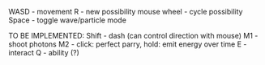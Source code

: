 
WASD - movement
R - new possibility 
mouse wheel - cycle possibility 
Space - toggle wave/particle mode

TO BE IMPLEMENTED: 
Shift - dash (can control direction with mouse)
M1 - shoot photons 
M2 - click: perfect parry, hold: emit energy over time
E - interact 
Q - ability (?)